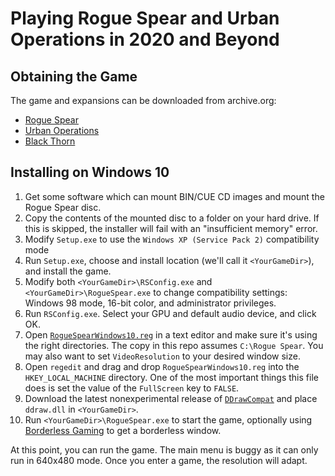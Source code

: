 # Playing Rogue Spear and Urban Operations in 2020 and Beyond

## Obtaining the Game

The game and expansions can be downloaded from archive.org:

* [Rogue Spear](https://archive.org/details/Tom_Clancys_Rainbow_Six_Rogue_Spear_Version_2.05_Red_Storm_Entertainment_1999)
* [Urban Operations](https://archive.org/details/TomClancysRainbowSixRogueSpearMissionPackUrbanOperationsUSA)
* [Black Thorn](https://archive.org/details/TomClancysRainbowSixRogueSpearBlackThornUSA)

## Installing on Windows 10

1. Get some software which can mount BIN/CUE CD images and mount the Rogue Spear disc.
1. Copy the contents of the mounted disc to a folder on your hard drive. If this is skipped, the installer will fail with an "insufficient memory" error.
1. Modify `Setup.exe` to use the `Windows XP (Service Pack 2)` compatibility mode
1. Run `Setup.exe`, choose and install location (we'll call it `<YourGameDir>`), and install the game.
1. Modify both `<YourGameDir>\RSConfig.exe` and `<YourGameDir>\RogueSpear.exe` to change compatibility settings: Windows 98 mode, 16-bit color, and administrator privileges.
1. Run `RSConfig.exe`. Select your GPU and default audio device, and click OK.
1. Open [`RogueSpearWindows10.reg`](RogueSpearWindows10.reg) in a text editor and make sure it's using the right directories. The copy in this repo assumes `C:\Rogue Spear`. You may also want to set `VideoResolution` to your desired window size.
1. Open `regedit` and drag and drop `RogueSpearWindows10.reg` into the `HKEY_LOCAL_MACHINE` directory. One of the most important things this file does is set the value of the `FullScreen` key to `FALSE`.
1. Download the latest nonexperimental release of [`DDrawCompat`](https://github.com/narzoul/DDrawCompat/releases) and place `ddraw.dll` in `<YourGameDir>`.
1. Run `<YourGameDir>\RogueSpear.exe` to start the game, optionally using [Borderless Gaming](https://github.com/Codeusa/Borderless-Gaming/releases) to get a borderless window.

At this point, you can run the game. The main menu is buggy as it can only run in 640x480 mode. Once you enter a game, the resolution will adapt.
